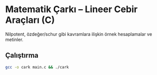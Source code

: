 # Matematik Çarkı – Lineer Cebir Araçları (C)

Nilpotent, özdeğer/schur gibi kavramlara ilişkin örnek hesaplamalar ve metinler.

## Çalıştırma
```bash
gcc -o cark main.c && ./cark
```
